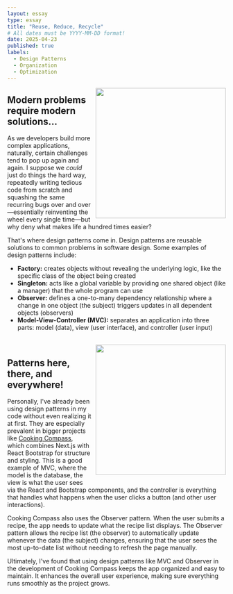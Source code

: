 ```yaml
---
layout: essay
type: essay
title: "Reuse, Reduce, Recycle"
# All dates must be YYYY-MM-DD format!
date: 2025-04-23
published: true
labels:
  - Design Patterns
  - Organization
  - Optimization
---
```


<img width="300px" style="float: right; margin-left: 10px; margin-bottom: 10px;" class="rounded" src="https://compote.slate.com/images/8a5bf959-9321-4a83-b960-dad1120144ac.jpeg?width=780&height=520&rect=1560x1040&offset=0x0">

## Modern problems require modern solutions...

As we developers build more complex applications, naturally, certain challenges tend to pop up again and again. I suppose we _could_ just do things the hard way, repeatedly writing tedious code from scratch and squashing the same recurring bugs over and over—essentially reinventing the wheel every single time—but why deny what makes life a hundred times easier?

That's where design patterns come in. Design patterns are reusable solutions to common problems in software design. Some examples of design patterns include:
* <b>Factory:</b> creates objects without revealing the underlying logic, like the specific class of the object being created
* <b>Singleton:</b> acts like a global variable by providing one shared object (like a manager) that the whole program can use
* <b>Observer:</b> defines a one-to-many dependency relationship where a change in one object (the subject) triggers updates in all dependent objects (observers)
* <b>Model-View-Controller (MVC):</b> separates an application into three parts: model (data), view (user interface), and controller (user input)

<br>

<img width="300px" style="float: right; margin-left: 10px; margin-bottom: 10px;" class="rounded" src="https://yt3.googleusercontent.com/612AwBlYgjEci6ejL6u9rt-khLxfLcNyZuB55sTs_4SCKxHhjfVrdl9yCF5PnjZVf1hob6tv=s900-c-k-c0x00ffffff-no-rj">

##  Patterns here, there, and everywhere!

Personally, I've already been using design patterns in my code without even realizing it at first. They are especially prevalent in bigger projects like [Cooking Compass](https://github.com/Cooking-Compass), which combines Next.js with React Bootstrap for structure and styling. This is a good example of MVC, where the model is the database, the view is what the user sees via the React and Bootstrap components, and the controller is everything that handles what happens when the user clicks a button (and other user interactions).

Cooking Compass also uses the Observer pattern. When the user submits a recipe, the app needs to update what the recipe list displays. The Observer pattern allows the recipe list (the observer) to automatically update whenever the data (the subject) changes, ensuring that the user sees the most up-to-date list without needing to refresh the page manually.

Ultimately, I've found that using design patterns like MVC and Observer in the development of Cooking Compass keeps the app organized and easy to maintain. It enhances the overall user experience, making sure everything runs smoothly as the project grows.
